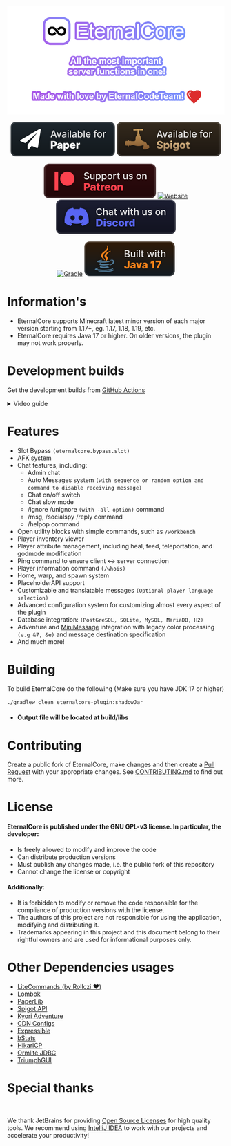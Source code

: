 <div align="center">

![readme-banner.png](assets/readme-banner.png)

[![Supports Paper](https://raw.githubusercontent.com/intergrav/devins-badges/v3/assets/cozy/supported/paper_vector.svg)](https://papermc.io)
[![Supports Spigot](https://raw.githubusercontent.com/intergrav/devins-badges/v3/assets/cozy/supported/spigot_vector.svg)](https://spigotmc.org)

[![Patreon](https://raw.githubusercontent.com/intergrav/devins-badges/v3/assets/cozy/donate/patreon-plural_vector.svg)](https://www.patreon.com/eternalcode)
[![Website](https://raw.githubusercontent.com/intergrav/devins-badges/v3/assets/cozy/documentation/website_vector.svg)](https://eternalcode.pl/)
[![Discord](https://raw.githubusercontent.com/intergrav/devins-badges/v3/assets/cozy/social/discord-plural_vector.svg)](https://discord.gg/FQ7jmGBd6c)

[![Gradle](https://raw.githubusercontent.com/intergrav/devins-badges/v3/assets/cozy/built-with/gradle_vector.svg)](https://gradle.org/)
[![Java](https://raw.githubusercontent.com/intergrav/devins-badges/v3/assets/cozy/built-with/java17_vector.svg)](https://www.java.com/)

</div>

# Information's

- EternalCore supports Minecraft latest minor version of each major version starting from 1.17+, eg. 1.17, 1.18, 1.19,
  etc.
- EternalCore requires Java 17 or higher. On older versions, the plugin may not work properly.

# Development builds

Get the development builds from [GitHub Actions](https://github.com/EternalCodeTeam/EternalCore/actions)

<details><summary>Video guide</summary>

![gif](https://i.imgur.com/hmv38VS.gif)

</details>

# Features

- Slot Bypass `(eternalcore.bypass.slot)`
- AFK system
- Chat features, including:
    - Admin chat
    - Auto Messages system `(with sequence or random option and command to disable receiving message)`
    - Chat on/off switch
    - Chat slow mode
    - /ignore /unignore `(with -all option)` command
    - /msg, /socialspy /reply command
    - /helpop command
- Open utility blocks with simple commands, such as `/workbench`
- Player inventory viewer
- Player attribute management, including heal, feed, teleportation, and godmode modification
- Ping command to ensure client <-> server connection
- Player information command `(/whois)`
- Home, warp, and spawn system
- PlaceholderAPI support
- Customizable and translatable messages `(Optional player language selection)`
- Advanced configuration system for customizing almost every aspect of the plugin
- Database integration: `(PostGreSQL, SQLite, MySQL, MariaDB, H2)`
- Adventure and [MiniMessage](https://docs.advntr.dev/minimessage/format.html) integration with legacy color
  processing `(e.g &7, &e)` and message destination specification
- And much more!

# Building

To build EternalCore do the following (Make sure you have JDK 17 or higher)

```
./gradlew clean eternalcore-plugin:shadowJar
```

- #### Output file will be located at build/libs

# Contributing

Create a public fork of EternalCore, make changes and then create
a [Pull Request](https://github.com/EternalCodeTeam/EternalCore/pulls) with your appropriate changes.
See [CONTRIBUTING.md](https://github.com/EternalCodeTeam/EternalCore/blob/master/.github/CONTRIBUTING.md) to find out
more.

# License

#### EternalCore is published under the GNU GPL-v3 license. In particular, the developer:

- Is freely allowed to modify and improve the code
- Can distribute production versions
- Must publish any changes made, i.e. the public fork of this repository
- Cannot change the license or copyright

#### Additionally:

- It is forbidden to modify or remove the code responsible for the compliance of production versions with the license.
- The authors of this project are not responsible for using the application, modifying and distributing it.
- Trademarks appearing in this project and this document belong to their rightful owners and are used for informational
  purposes only.

# Other Dependencies usages

- [LiteCommands (by Rollczi ❤️)](https://github.com/Rollczi/LiteCommands)
- [Lombok](https://projectlombok.org/)
- [PaperLib](https://github.com/PaperMC/PaperLib)
- [Spigot API](https://www.spigotmc.org/wiki/spigot-gradle/)
- [Kyori Adventure](https://docs.adventure.kyori.net/)
- [CDN Configs](https://github.com/dzikoysk/cdn)
- [Expressible](https://github.com/panda-lang/expressible)
- [bStats](https://bstats.org/)
- [HikariCP](https://github.com/brettwooldridge/HikariCP)
- [Ormlite JDBC](https://github.com/j256/ormlite-jdbc)
- [TriumphGUI](https://github.com/TriumphTeam/triumph-gui)

# Special thanks

[<img src="https://user-images.githubusercontent.com/65517973/210912946-447a6b9a-2685-4796-9482-a44bffc727ce.png" alt="" width="150">](https://www.jetbrains.com)

We thank JetBrains for providing [Open Source Licenses](https://www.jetbrains.com/opensource/) for high quality tools.
We recommend using [IntelliJ IDEA](https://www.jetbrains.com/idea/) to work with our projects and accelerate your
productivity!
